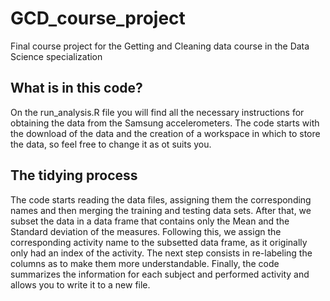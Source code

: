 # GCD_course_project
Final course project for the Getting and Cleaning data course in the Data Science specialization

## What is in this code?

On the run_analysis.R file you will find all the necessary instructions for obtaining the data from the Samsung accelerometers.
The code starts with the download of the data and the creation of a workspace in which to store the data, so feel free to change it as ot suits you.

## The tidying process

The code starts reading the data files, assigning them the corresponding names and then merging the training and testing data sets.
After that, we subset the data in a data frame that contains only the Mean and the Standard deviation of the measures. Following this, we assign the corresponding activity name to the subsetted data frame, as it originally only had an index of the activity.
The next step consists in re-labeling the columns as to make them more understandable.
Finally, the code summarizes the information for each subject and performed activity and allows you to write it to a new file.
